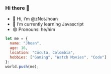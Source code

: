 ### Hi there 👋

- 🔭 Hi, i’m @zNotJhoan
- 🌱 I’m currently learning Javascript
- 😄 Pronouns: he/him
```js
let me = {
  name: "Jhoan",
  age: 16,
  location: "Cúcuta, Colombia",
  hobbies: ["Gaming", "Watch Movies", "Code"]
}:
world.push(me);
```
